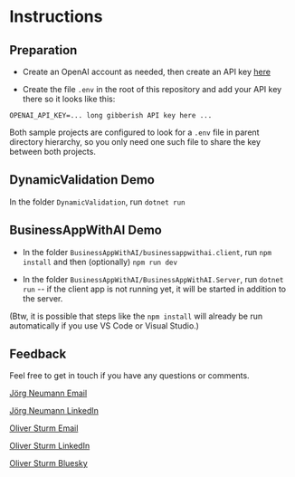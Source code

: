# Instructions

## Preparation

- Create an OpenAI account as needed, then create an API key [here](https://platform.openai.com/settings/organization/api-keys)

- Create the file `.env` in the root of this repository and add your API key there so it looks like this:

```
OPENAI_API_KEY=... long gibberish API key here ...
```

Both sample projects are configured to look for a `.env` file in parent directory hierarchy, so you only need one such file to share the key between both projects.


## DynamicValidation Demo

In the folder `DynamicValidation`, run `dotnet run`

## BusinessAppWithAI Demo

- In the folder `BusinessAppWithAI/businessappwithai.client`, run `npm install` and then (optionally) `npm run dev`

- In the folder `BusinessAppWithAI/BusinessAppWithAI.Server`, run `dotnet run` -- if the client app is not running yet, it will be started in addition to the server.

(Btw, it is possible that steps like the `npm install` will already be run automatically if you use VS Code or Visual Studio.)

## Feedback

Feel free to get in touch if you have any questions or comments. 


[Jörg Neumann Email](mailto:Joerg.Neumann@neogeeks.de)

[Jörg Neumann LinkedIn](https://www.linkedin.com/in/jörgneumann/)

[Oliver Sturm Email](mailto:oliver@oliversturm.com)

[Oliver Sturm LinkedIn](https://www.linkedin.com/in/oliversturm/)

[Oliver Sturm Bluesky](https://bsky.app/profile/bsky.oliversturm.com)



